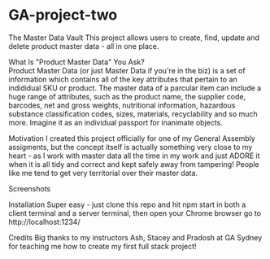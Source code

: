 # GA-project-two

The Master Data Vault
This project allows users to create, find, update and delete product master data - all in one place.  

What Is "Product Master Data" You Ask?  
Product Master Data (or just Master Data if you're in the biz) is a set of information which contains all of the key attributes that pertain to an indididual SKU or product.  The master data of a parcular item can include a huge range of attributes, such as the product name, the supplier code, barcodes, net and gross weights, nutritional information, hazardous substance classification codes, sizes, materials, recyclability and so much more.  Imagine it as an individual passport for inanimate objects.

Motivation
I created this project officially for one of my General Assembly assigments, but the concept itself is actually something very close to my heart - as I work with master data all the time in my work and just ADORE it when it is all tidy and correct and kept safely away from tampering!  People like me tend to get very territorial over their master data.  

Screenshots


Installation
Super easy - just clone this repo and hit npm start in both a client terminal and a server terminal, then open your Chrome browser go to http://localhost:1234/

Credits
Big thanks to my instructors Ash, Stacey and Pradosh at GA Sydney for teaching me how to create my first full stack project!

